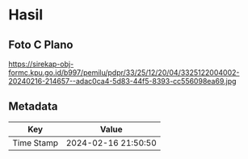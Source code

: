 # Hasil

## Foto C Plano

https://sirekap-obj-formc.kpu.go.id/b997/pemilu/pdpr/33/25/12/20/04/3325122004002-20240216-214657--adac0ca4-5d83-44f5-8393-cc556098ea69.jpg


## Metadata

| Key        | Value               |
| ---------- | ------------------- |
| Time Stamp | 2024-02-16 21:50:50 |



